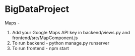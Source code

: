 # BigDataProject

Maps - 
  1. Add your Google Maps API key in backend/views.py and frontend/src/MapComponent.js
  2. To run backend - python manage.py runserver
  3. To run frontend - npm start
